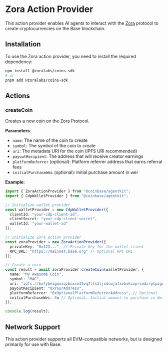 # Zora Action Provider

This action provider enables AI agents to interact with the [Zora](https://zora.co/) protocol to create cryptocurrencies on the Base blockchain.

## Installation

To use the Zora action provider, you need to install the required dependency:

```bash
npm install @zoralabs/coins-sdk
# or 
pnpm add @zoralabs/coins-sdk
```

## Actions

### createCoin

Creates a new coin on the Zora Protocol.

**Parameters**:

- `name`: The name of the coin to create
- `symbol`: The symbol of the coin to create
- `uri`: The metadata URI for the coin (IPFS URI recommended)
- `payoutRecipient`: The address that will receive creator earnings
- `platformReferrer` (optional): Platform referrer address that earns referral fees
- `initialPurchaseWei` (optional): Initial purchase amount in wei

**Example**:

```typescript
import { ZoraActionProvider } from "@coinbase/agentkit";
import { CdpWalletProvider } from "@coinbase/agentkit";

// Initialize wallet provider
const walletProvider = new CdpWalletProvider({
  clientId: "your-cdp-client-id",
  clientSecret: "your-cdp-client-secret",
  walletId: "your-wallet-id"
});

// Initialize Zora action provider
const zoraProvider = new ZoraActionProvider({
  privateKey: "0x123...", // Private key for the wallet client
  RPC_URL: "https://mainnet.base.org" // Optional RPC URL
});

// Create a coin
const result = await zoraProvider.createCoin(walletProvider, {
  name: "My Awesome Coin",
  symbol: "MAC",
  uri: "ipfs://bafybeigoxzqzbnxsn35vq7lls3ljxdcwjafxvbvkivprsodzrptpiguysy",
  payoutRecipient: "0xYourAddress",
  platformReferrer: "0xOptionalPlatformReferrerAddress", // Optional
  initialPurchaseWei: 0n // Optional: Initial amount to purchase in Wei
});

console.log(result);
```

## Network Support

This action provider supports all EVM-compatible networks, but is designed primarily for use with Base. 
